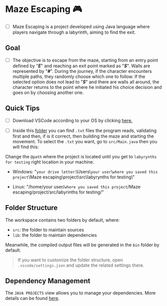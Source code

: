 # Maze Escaping :video_game:

- [ ] Maze Escaping is a project developed using Java language where players navigate through a labyrinth, aiming to find the exit.

## Goal

- [ ] The objective is to escape from the maze, starting from an entry point defined by "__*E*__" and reaching an exit point marked as "__*S*__". Walls are represented by "__*#*__". During the journey, if the character encounters multiple paths, they randomly choose which one to follow. If the selected option does not lead to "__*S*__" and there are walls all around, the character returns to the point where he initiated his choice decision and goes on by choosing another one.

## Quick Tips

- [ ] Download VSCode according to your OS by clicking [here.](https://code.visualstudio.com/download)


- [ ] Inside this [folder](https://github.com/Matheus-Oliveira-Marino/Maze-escaping/tree/main/project/src/labyrynths%20for%20testing) you can find ```.txt``` files the program reads, validating first and then, if is it correct, then building the maze and starting the movement. To select the ```.txt``` you want, 
go to ```src/Main.java``` then you will find this: 

Change the ```@path``` where the project is located until you get to ```labyrynths for testing```
right location in your machine.

* Windows: "`your drive letter`:\\Users\\`your user`\\```where you saved this project```\\Maze escaping\\project\\src\\labyrynths for testing\\"

* Linux: "/home/your user/```where you saved this project```/Maze escaping/project/src/labyrinths for testing/"


## Folder Structure

The workspace contains two folders by default, where:

- `src`: the folder to maintain sources
- `lib`: the folder to maintain dependencies

Meanwhile, the compiled output files will be generated in the `bin` folder by default.

> If you want to customize the folder structure, open `.vscode/settings.json` and update the related settings there.

## Dependency Management

The `JAVA PROJECTS` view allows you to manage your dependencies. More details can be found [here](https://github.com/microsoft/vscode-java-dependency#manage-dependencies).
